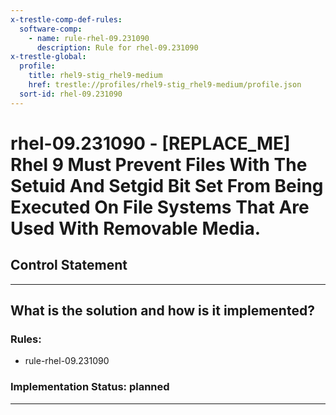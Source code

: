 ```yaml
---
x-trestle-comp-def-rules:
  software-comp:
    - name: rule-rhel-09.231090
      description: Rule for rhel-09.231090
x-trestle-global:
  profile:
    title: rhel9-stig_rhel9-medium
    href: trestle://profiles/rhel9-stig_rhel9-medium/profile.json
  sort-id: rhel-09.231090
---
```


# rhel-09.231090 - \[REPLACE_ME\] Rhel 9 Must Prevent Files With The Setuid And Setgid Bit Set From Being Executed On File Systems That Are Used With Removable Media.

## Control Statement

______________________________________________________________________

## What is the solution and how is it implemented?

<!-- For implementation status enter one of: implemented, partial, planned, alternative, not-applicable -->

<!-- Note that the list of rules under ### Rules: is read-only and changes will not be captured after assembly to JSON -->

<!-- Add control implementation description here for control: rhel-09.231090 -->

### Rules:

  - rule-rhel-09.231090

### Implementation Status: planned

______________________________________________________________________
